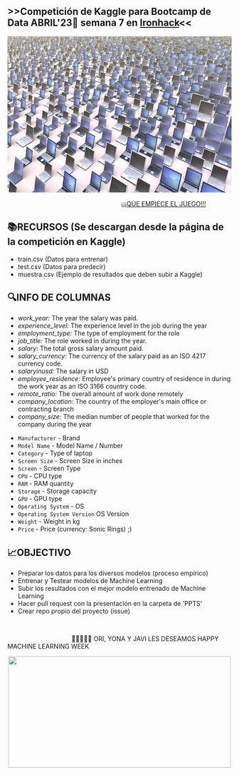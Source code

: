 ##      >>Competición de Kaggle para Bootcamp de Data ABRIL'23:snake: semana 7 en [Ironhack](https://www.ironhack.com/)<<

<p align="center"> <img src="https://github.com/Ironhack-Data-Madrid-Abril-2023/w7-project_kaggle/blob/main/lapsimg.jpg" width="700" height="350">  </p>

&emsp;&emsp;&emsp;&emsp;&emsp;&emsp;&emsp;&emsp;&emsp;&emsp;&emsp;&emsp;&emsp;&emsp;&emsp;&emsp;&emsp;&emsp;  [¡¡¡QUE EMPIECE EL JUEGO!!!](
http://www.kaggle.com/competitions/predict-salary-for-data-science-jobs)  


## 📚RECURSOS (Se descargan desde la página de la competición en Kaggle)

- train.csv (Datos para entrenar)
- test.csv (Datos para predecir)
- muestra.csv (Ejemplo de resultados que deben subir a Kaggle)


## 🔍INFO DE COLUMNAS 
- *work_year:* The year the salary was paid.
- *experience_level:* The experience level in the job during the year
- *employment_type:* The type of employment for the role
- *job_title:* The role worked in during the year.
- *salary:* The total gross salary amount paid.
- *salary_currency:* The currency of the salary paid as an ISO 4217 currency code.
- *salaryinusd:* The salary in USD
- *employee_residence:* Employee's primary country of residence in during the work year as an ISO 3166 country code.
- *remote_ratio:* The overall amount of work done remotely
- *company_location:* The country of the employer's main office or contracting branch
- *company_size:* The median number of people that worked for the company during the year

*   `Manufacturer` - Brand
*   `Model Name` - Model Name / Number
*   `Category` - Type of laptop
*   `Screen Size` - Screen Size in inches
*   `Screen` - Screen Type
*   `CPU` - CPU type
*   `RAM` - RAM quantity
*   `Storage` - Storage capacity
*   `GPU` - GPU type
*   `Operating System` - OS
*   `Operating System Version` OS Version
*   `Weight` - Weight in kg
*   `Price` - Price (currency: Sonic Rings) ;)


## 📈OBJECTIVO

- Preparar los datos para los diversos modelos (proceso empírico) 
- Entrenar y Testear modelos de Machine Learning
- Subir los resultados con el mejor modelo entrenado de Machine Learning
- Hacer pull request con la presentación en la carpeta de 'PPTS' 
- Crear repo propio del proyecto (issue)

<br />

&emsp;&emsp;&emsp;&emsp;&emsp;&emsp;&emsp;&emsp;&emsp;&emsp; <bn > 💁🏻‍♀️💁🏻  ORI, YONA Y JAVI LES DESEAMOS HAPPY MACHINE LEARNING WEEK  <bn />

<p align="center"> <img src="https://github.com/OrianAmpuero/Kaggle_Competition/blob/main/img/jijiji.gif" width="500" height="250">   </p>
